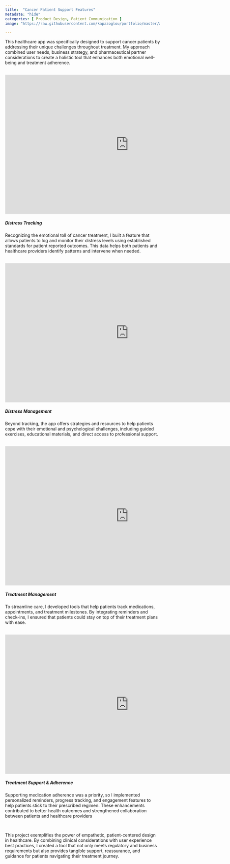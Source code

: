 ```yaml
---
title:  "Cancer Patient Support Features"
metadate: "hide"
categories: [ Product Design, Patient Communication ]
image: "https://raw.githubusercontent.com/kapazoglou/portfolio/master/assets/images/item/distress.png"

---
```


This healthcare app was specifically designed to support cancer patients by addressing their unique challenges throughout treatment. My approach combined user needs, business strategy, and pharmaceutical partner considerations to create a holistic tool that enhances both emotional well-being and treatment adherence.

<br>

<iframe style="border: 1px solid rgba(0, 0, 0, 0.1);" width="800" height="450" src="https://embed.figma.com/design/1N5pVskSwQNYdU1aQlZN7y/Project-Selection?node-id=56-17766&embed-host=share" allowfullscreen></iframe>

##### Distress Tracking

Recognizing the emotional toll of cancer treatment, I built a feature that allows patients to log and monitor their distress levels using established standards for patient reported outcomes. This data helps both patients and healthcare providers identify patterns and intervene when needed. 

<br>

<iframe style="border: 1px solid rgba(0, 0, 0, 0.1);" width="800" height="450" src="https://embed.figma.com/design/1N5pVskSwQNYdU1aQlZN7y/Project-Selection?node-id=56-18170&embed-host=share" allowfullscreen></iframe>

##### Distress Management

Beyond tracking, the app offers strategies and resources to help patients cope with their emotional and psychological challenges, including guided exercises, educational materials, and direct access to professional support.

<br>

<iframe style="border: 1px solid rgba(0, 0, 0, 0.1);" width="800" height="450" src="https://embed.figma.com/design/1N5pVskSwQNYdU1aQlZN7y/Project-Selection?node-id=56-23601&embed-host=share" allowfullscreen></iframe>

##### Treatment Management

To streamline care, I developed tools that help patients track medications, appointments, and treatment milestones. By integrating reminders and check-ins, I ensured that patients could stay on top of their treatment plans with ease.

<br>

<iframe style="border: 1px solid rgba(0, 0, 0, 0.1);" width="800" height="450" src="https://embed.figma.com/design/1N5pVskSwQNYdU1aQlZN7y/Project-Selection?node-id=56-23601&embed-host=share" allowfullscreen></iframe>

##### Treatment Support & Adherence

Supporting medication adherence was a priority, so I implemented personalized reminders, progress tracking, and engagement features to help patients stick to their prescribed regimen. These enhancements contributed to better health outcomes and strengthened collaboration between patients and healthcare providers

<br>

This project exemplifies the power of empathetic, patient-centered design in healthcare. By combining clinical considerations with user experience best practices, I created a tool that not only meets regulatory and business requirements but also provides tangible support, reassurance, and guidance for patients navigating their treatment journey.
